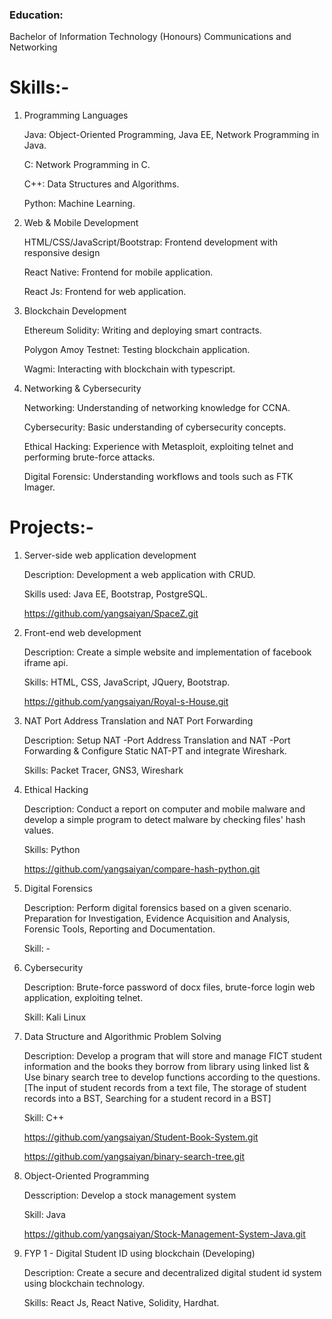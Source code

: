 ### Education:

Bachelor of Information Technology (Honours) Communications and Networking

# Skills:-

1. Programming Languages

   Java: Object-Oriented Programming, Java EE, Network Programming in Java.

   C: Network Programming in C.
   
   C++: Data Structures and Algorithms.
   
   Python: Machine Learning.
   
3. Web & Mobile Development
   
   HTML/CSS/JavaScript/Bootstrap: Frontend development with responsive design
   
   React Native: Frontend for mobile application.
   
   React Js: Frontend for web application.
   
5. Blockchain Development
   
   Ethereum Solidity: Writing and deploying smart contracts.
   
   Polygon Amoy Testnet: Testing blockchain application.
   
   Wagmi: Interacting with blockchain with typescript.
   
7. Networking & Cybersecurity
   
   Networking: Understanding of networking knowledge for CCNA.
   
   Cybersecurity: Basic understanding of cybersecurity concepts.
   
   Ethical Hacking: Experience with Metasploit, exploiting telnet and performing brute-force attacks.
   
   Digital Forensic: Understanding workflows and tools such as FTK Imager.

# Projects:-

1. Server-side web application development
 
   Description: Development a web application with CRUD.
   
   Skills used: Java EE, Bootstrap, PostgreSQL.

   https://github.com/yangsaiyan/SpaceZ.git

3. Front-end web development
    
   Description: Create a simple website and implementation of facebook iframe api.
   
   Skills: HTML, CSS, JavaScript, JQuery, Bootstrap.

   https://github.com/yangsaiyan/Royal-s-House.git

4. NAT Port Address Translation and NAT Port Forwarding

   Description: Setup NAT -Port Address Translation and NAT -Port Forwarding & Configure Static NAT-PT and integrate Wireshark.

   Skills: Packet Tracer, GNS3, Wireshark

5. Ethical Hacking

   Description: Conduct a report on computer and mobile malware and develop a simple program to detect malware by checking files' hash values.

   Skills: Python

   https://github.com/yangsaiyan/compare-hash-python.git

7. Digital Forensics

   Description: Perform digital forensics based on a given scenario. Preparation for Investigation, Evidence Acquisition and Analysis, Forensic Tools, Reporting and Documentation.

   Skill: -

8. Cybersecurity

   Description: Brute-force password of docx files, brute-force login web application, exploiting telnet.

   Skill: Kali Linux

9. Data Structure and Algorithmic Problem Solving

   Description: Develop a program that will store and manage FICT student information and the books they borrow from library using linked list & Use binary search tree to develop functions according to the questions. [The input of student records from a text file, The storage of student records into a BST, Searching for a student record in a BST]

   Skill: C++

   https://github.com/yangsaiyan/Student-Book-System.git

   https://github.com/yangsaiyan/binary-search-tree.git

11. Object-Oriented Programming

    Desscription: Develop a stock management system

    Skill: Java

    https://github.com/yangsaiyan/Stock-Management-System-Java.git

11. FYP 1 - Digital Student ID using blockchain (Developing)

    Description: Create a secure and decentralized digital student id system using blockchain technology.

    Skills: React Js, React Native, Solidity, Hardhat.
